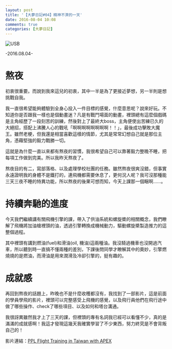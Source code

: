 ```yaml
---
layout: post
title: '【大夢日記#04】精神不濟的一天'
date: 2016-08-04 10:08
comments: true
categories: [大夢日記]
---
```

![USB](https://imgur.com/1sLkrhm.jpg)

-2016.08.04-

# 熬夜

初衷很重要。而說到我來這兒的初衷，其中一半是為了更接近夢想，另一半則是想挑戰自我。

<!-- more -->

我一直很希望能夠體驗到全身心投入一件目標的感覺，什麼意思呢？說來好玩。不知道你是否跟我一樣也是個動畫迷？凡是有戰鬥場面的動畫，裡頭總有這麼個戲碼是主角經歷了一段刻苦的訓練，然後對上了最終大boss，主角便使出苦練已久的大絕招，搭配上沸騰人心的戰吼「啊啊啊啊啊啊啊啊！！」，最後成功擊敗大魔王。雖然老梗，但我還是相當喜歡這樣的情節，尤其是常常幻想自己就是那位主角，憑藉堅強的毅力戰勝一切。

這就是為什麼一直以來都有熬夜的習慣，我很希望自己可以靠著毅力整晚不睡，把每項工作做到完美。所以我昨天熬夜了。

熬夜目的有二，寫部落格、以及處理學校社團的任務。雖然熬夜很爽沒錯，但事實永遠證明我的身體不是鐵打的，連飛機都需要休息了，更何況人呢？我可沒那種能三天三夜不睡的特異功能，所以熬夜的後果可想而知，今天上課那一個睏啊......。

# 持續奔馳的進度

今天我們繼續講有關飛機引擎的課，帶入了供油系統和螺旋槳的相關概念，我們瞭解了飛機將加油槍裡頭的油，透過引擎轉換成機械動力，驅動螺旋槳製造推力的這整個過程。

其中裡頭有講到燃油(fuel)和滑油(oil, 機油)這兩種油。我沒騎過機車也沒開過汽車，所以聽到時一直搞不懂兩種的差別，下課後問同學才瞭解其中的奧妙，引擎燃燒燒的是燃油，而滑油是用來潤滑及冷卻引擎的，挺有趣的。

# 成就感

再回到熬夜的話題上，昨晚也不是什麼收穫都沒有，我找到了一部影片，這是前面的學員學飛的影片，裡頭可以完整感受上飛機的感覺，以及飛行員他們在飛行途中做了哪些操作、check了哪些項目、以及如何和塔台溝通。

我很訝異雖然我才上了三天的課，但裡頭的專有名詞我已經可以看懂不少，真的是滿滿的成就感啊！我這才發現這幾天我確實學習了不少東西，努力終究是不會背叛自己的！

影片連結：[PPL Flight Training in Taiwan with APEX](https://www.youtube.com/watch?v=3kA0-Syoxlc)